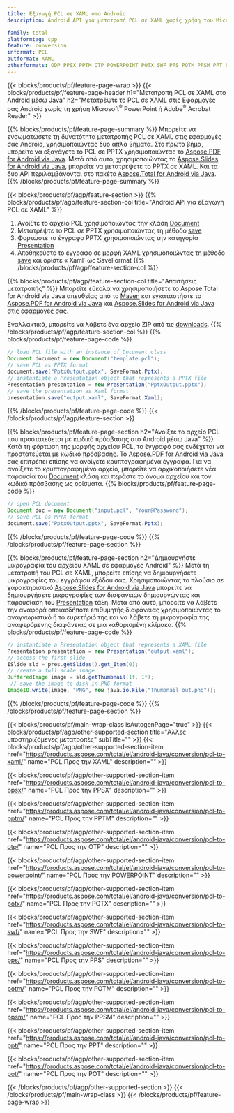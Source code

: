 ```yaml
---
title: Εξαγωγή PCL σε XAML στο Android
description: Android API για μετατροπή PCL σε XAML χωρίς χρήση του Microsoft Word

family: total
platformtag: cpp
feature: conversion
informat: PCL
outformat: XAML
otherformats: ODP PPSX PPTM OTP POWERPOINT POTX SWF PPS POTM PPSM PPT POT
---
```

{{< blocks/products/pf/feature-page-wrap >}}
{{< blocks/products/pf/feature-page-header h1="Μετατροπή PCL σε XAML στο Android μέσω Java" h2="Μετατρέψτε το PCL σε XAML στις Εφαρμογές σας Android χωρίς τη χρήση Microsoft<sup>&reg;</sup> PowerPoint ή Adobe<sup>&reg;</sup> Acrobat Reader" >}}

{{% blocks/products/pf/feature-page-summary %}}
Μπορείτε να ενσωματώσετε τη δυνατότητα μετατροπής PCL σε XAML στις εφαρμογές σας Android, χρησιμοποιώντας δύο απλά βήματα. Στο πρώτο βήμα, μπορείτε να εξαγάγετε το PCL σε PPTX χρησιμοποιώντας το [Aspose.PDF for Android via Java](https://products.aspose.com/pdf/android-java/). Μετά από αυτό, χρησιμοποιώντας το [Aspose.Slides for Android via Java](https://products.aspose.com/slides/android-java/), μπορείτε να μετατρέψετε το PPTX σε XAML. Και τα δύο API περιλαμβάνονται στο πακέτο [Aspose.Total for Android via Java](https://products.aspose.com/total/android-java/). 
{{% /blocks/products/pf/feature-page-summary  %}}

{{< blocks/products/pf/agp/feature-section >}}
{{% blocks/products/pf/agp/feature-section-col title="Android API για εξαγωγή PCL σε XAML" %}}
1. Ανοίξτε το αρχείο PCL χρησιμοποιώντας την κλάση [Document](https://reference.aspose.com/pdf/java/com.aspose.pdf/Document)
2. Μετατρέψτε το PCL σε PPTX χρησιμοποιώντας τη μέθοδο [save](https://reference.aspose.com/pdf/java/com.aspose.pdf/Document#save-java.lang.String-int-)
3. Φορτώστε το έγγραφο PPTX χρησιμοποιώντας την κατηγορία [Presentation](https://reference.aspose.com/slides/java/com.aspose.slides/Presentation)
4. Αποθηκεύστε το έγγραφο σε μορφή XAML χρησιμοποιώντας τη μέθοδο [save](https://reference.aspose.com/slides/java/com.aspose.slides/Presentation#save-java.lang.String-int-) και ορίστε « Xaml` ως SaveFormat
{{% /blocks/products/pf/agp/feature-section-col %}}

{{% blocks/products/pf/agp/feature-section-col title="Απαιτήσεις μετατροπής" %}}
Μπορείτε εύκολα να χρησιμοποιήσετε το Aspose.Total for Android via Java απευθείας από το [Maven](https://repository.aspose.com/webapp/#/artifacts/browse/tree/General/repo/com/aspose/aspose-total) και εγκαταστήστε το [Aspose.PDF for Android via Java](https://docs.aspose.com/pdf/androidjava/installation/) και [Aspose.Slides for Android via Java](https://docs.aspose.com/slides/androidjava/install-aspose-slides-for-android-via-java/) στις εφαρμογές σας.

Εναλλακτικά, μπορείτε να λάβετε ένα αρχείο ZIP από τις [downloads](https://releases.aspose.com/total/androidjava).
{{% /blocks/products/pf/agp/feature-section-col %}}
{{% blocks/products/pf/feature-page-code %}}

```java
// load PCL file with an instance of Document class
Document document = new Document("template.pcl");
// save PCL as PPTX format 
document.save("PptxOutput.pptx", SaveFormat.Pptx); 
// instantiate a Presentation object that represents a PPTX file
Presentation presentation = new Presentation("PptxOutput.pptx");
// save the presentation as Xaml format
presentation.save("output.xaml", SaveFormat.Xaml);   
```


{{% /blocks/products/pf/feature-page-code %}}
{{< /blocks/products/pf/agp/feature-section >}}

{{% blocks/products/pf/feature-page-section  h2="Ανοίξτε το αρχείο PCL που προστατεύεται με κωδικό πρόσβασης στο Android μέσω Java" %}}
Κατά τη φόρτωση της μορφής αρχείου PCL, το έγγραφό σας ενδέχεται να προστατεύεται με κωδικό πρόσβασης. Το [Aspose.PDF for Android via Java](https://products.aspose.com/pdf/android-java/) σάς επιτρέπει επίσης να ανοίγετε κρυπτογραφημένα έγγραφα. Για να ανοίξετε το κρυπτογραφημένο αρχείο, μπορείτε να αρχικοποιήσετε νέα παρουσία του [Document](https://reference.aspose.com/pdf/java/com.aspose.pdf/Document#Document-java.lang.String-java.lang.String-) κλάση και περάστε το όνομα αρχείου και τον κωδικό πρόσβασης ως ορίσματα.
{{% blocks/products/pf/feature-page-code %}}

```java
// open PCL document
Document doc = new Document("input.pcl", "Your@Password");
// save PCL as PPTX format 
document.save("PptxOutput.pptx", SaveFormat.Pptx); 

```

{{% /blocks/products/pf/feature-page-code  %}}
{{% /blocks/products/pf/feature-page-section %}}

{{% blocks/products/pf/feature-page-section  h2="Δημιουργήστε μικρογραφία του αρχείου XAML σε εφαρμογές Android" %}}
Μετά τη μετατροπή του PCL σε XAML, μπορείτε επίσης να δημιουργήσετε μικρογραφίες του εγγράφου εξόδου σας. Χρησιμοποιώντας το πλούσιο σε χαρακτηριστικό [Aspose.Slides for Android via Java](https://products.aspose.com/slides/android-java/) μπορείτε να δημιουργήσετε μικρογραφίες των διαφανειών δημιουργώντας και παρουσίαση του [Presentation](https://reference.aspose.com/slides/java/com.aspose.slides/Presentation) τάξη. Μετά από αυτό, μπορείτε να λάβετε την αναφορά οποιασδήποτε επιθυμητής διαφάνειας χρησιμοποιώντας το αναγνωριστικό ή το ευρετήριό της και να λάβετε τη μικρογραφία της αναφερόμενης διαφάνειας σε μια καθορισμένη κλίμακα.
{{% blocks/products/pf/feature-page-code %}}

```java
// instantiate a Presentation object that represents a XAML file
Presentation presentation = new Presentation("output.xaml");
// access the first slide
ISlide sld = pres.getSlides().get_Item(0);
// create a full scale image
BufferedImage image = sld.getThumbnail(1f, 1f);
 // save the image to disk in PNG format
ImageIO.write(image, "PNG", new java.io.File("Thumbnail_out.png"));
```

{{% /blocks/products/pf/feature-page-code  %}}
{{% /blocks/products/pf/feature-page-section %}}

{{< blocks/products/pf/main-wrap-class isAutogenPage="true" >}}
{{< blocks/products/pf/agp/other-supported-section title="Άλλες υποστηριζόμενες μετατροπές" subTitle="" >}}
{{< blocks/products/pf/agp/other-supported-section-item href="https://products.aspose.com/total/el/android-java/conversion/pcl-to-xaml/" name="PCL Προς την XAML" description="" >}}

{{< blocks/products/pf/agp/other-supported-section-item href="https://products.aspose.com/total/el/android-java/conversion/pcl-to-ppsx/" name="PCL Προς την PPSX" description="" >}}

{{< blocks/products/pf/agp/other-supported-section-item href="https://products.aspose.com/total/el/android-java/conversion/pcl-to-pptm/" name="PCL Προς την PPTM" description="" >}}

{{< blocks/products/pf/agp/other-supported-section-item href="https://products.aspose.com/total/el/android-java/conversion/pcl-to-otp/" name="PCL Προς την OTP" description="" >}}

{{< blocks/products/pf/agp/other-supported-section-item href="https://products.aspose.com/total/el/android-java/conversion/pcl-to-powerpoint/" name="PCL Προς την POWERPOINT" description="" >}}

{{< blocks/products/pf/agp/other-supported-section-item href="https://products.aspose.com/total/el/android-java/conversion/pcl-to-potx/" name="PCL Προς την POTX" description="" >}}

{{< blocks/products/pf/agp/other-supported-section-item href="https://products.aspose.com/total/el/android-java/conversion/pcl-to-swf/" name="PCL Προς την SWF" description="" >}}

{{< blocks/products/pf/agp/other-supported-section-item href="https://products.aspose.com/total/el/android-java/conversion/pcl-to-pps/" name="PCL Προς την PPS" description="" >}}

{{< blocks/products/pf/agp/other-supported-section-item href="https://products.aspose.com/total/el/android-java/conversion/pcl-to-potm/" name="PCL Προς την POTM" description="" >}}

{{< blocks/products/pf/agp/other-supported-section-item href="https://products.aspose.com/total/el/android-java/conversion/pcl-to-ppsm/" name="PCL Προς την PPSM" description="" >}}

{{< blocks/products/pf/agp/other-supported-section-item href="https://products.aspose.com/total/el/android-java/conversion/pcl-to-ppt/" name="PCL Προς την PPT" description="" >}}

{{< blocks/products/pf/agp/other-supported-section-item href="https://products.aspose.com/total/el/android-java/conversion/pcl-to-pot/" name="PCL Προς την POT" description="" >}}


{{< /blocks/products/pf/agp/other-supported-section >}}
{{< /blocks/products/pf/main-wrap-class >}}
{{< /blocks/products/pf/feature-page-wrap >}}